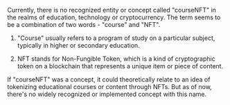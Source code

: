 Currently, there is no recognized entity or concept called "courseNFT" in the realms of education, technology or cryptocurrency. The term seems to be a combination of two words - "course" and "NFT".

1. "Course" usually refers to a program of study on a particular subject, typically in higher or secondary education. 

2. NFT stands for Non-Fungible Token, which is a kind of cryptographic token on a blockchain that represents a unique item or piece of content.

If "courseNFT" was a concept, it could theoretically relate to an idea of tokenizing educational courses or content through NFTs. But as of now, there's no widely recognized or implemented concept with this name.